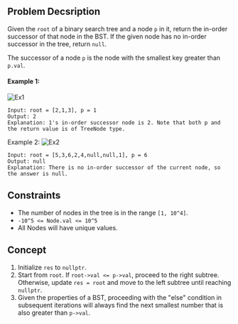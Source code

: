 ## Problem Decsription

Given the `root` of a binary search tree and a node `p` in it, return the in-order successor of that node in the BST. If the given node has no in-order successor in the tree, return `null`.

The successor of a node `p` is the node with the smallest key greater than `p.val`.


#### Example 1:
![Ex1](https://assets.leetcode.com/uploads/2019/01/23/285_example_1.PNG)
```plaintext
Input: root = [2,1,3], p = 1
Output: 2
Explanation: 1's in-order successor node is 2. Note that both p and the return value is of TreeNode type.
```
Example 2:
![Ex2](https://assets.leetcode.com/uploads/2019/01/23/285_example_2.PNG)
```plaintext
Input: root = [5,3,6,2,4,null,null,1], p = 6
Output: null
Explanation: There is no in-order successor of the current node, so the answer is null.
 ```

## Constraints

- The number of nodes in the tree is in the range `[1, 10^4]`.
- `-10^5 <= Node.val <= 10^5`
- All Nodes will have unique values.

## Concept
1. Initialize `res` to `nullptr`.
2. Start from `root`. If `root->val <= p->val`, proceed to the right subtree. Otherwise, update `res = root` and move to the left subtree until reaching `nullptr`.
3. Given the properties of a BST, proceeding with the "else" condition in subsequent iterations will always find the next smallest number that is also greater than `p->val`.
